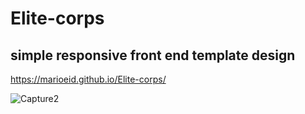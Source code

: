 # Elite-corps
## simple responsive front end template design

https://marioeid.github.io/Elite-corps/

![Capture2](https://user-images.githubusercontent.com/24479105/56611637-88ad1600-6612-11e9-970d-1b0088fdb6f6.PNG)
